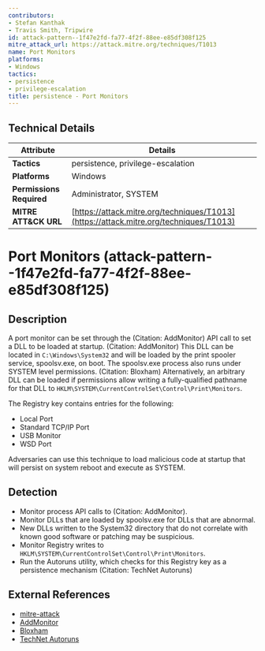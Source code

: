```yaml
---
contributors:
- Stefan Kanthak
- Travis Smith, Tripwire
id: attack-pattern--1f47e2fd-fa77-4f2f-88ee-e85df308f125
mitre_attack_url: https://attack.mitre.org/techniques/T1013
name: Port Monitors
platforms:
- Windows
tactics:
- persistence
- privilege-escalation
title: persistence - Port Monitors
---
```


## Technical Details

| Attribute | Details |
|-----------|----------|
| **Tactics** | persistence, privilege-escalation |
| **Platforms** | Windows |
| **Permissions Required** | Administrator, SYSTEM |
| **MITRE ATT&CK URL** | [https://attack.mitre.org/techniques/T1013](https://attack.mitre.org/techniques/T1013) |

# Port Monitors (attack-pattern--1f47e2fd-fa77-4f2f-88ee-e85df308f125)

## Description
A port monitor can be set through the  (Citation: AddMonitor) API call to set a DLL to be loaded at startup. (Citation: AddMonitor) This DLL can be located in <code>C:\Windows\System32</code> and will be loaded by the print spooler service, spoolsv.exe, on boot. The spoolsv.exe process also runs under SYSTEM level permissions. (Citation: Bloxham) Alternatively, an arbitrary DLL can be loaded if permissions allow writing a fully-qualified pathname for that DLL to <code>HKLM\SYSTEM\CurrentControlSet\Control\Print\Monitors</code>. 

The Registry key contains entries for the following:

* Local Port
* Standard TCP/IP Port
* USB Monitor
* WSD Port

Adversaries can use this technique to load malicious code at startup that will persist on system reboot and execute as SYSTEM.

## Detection
* Monitor process API calls to  (Citation: AddMonitor).
* Monitor DLLs that are loaded by spoolsv.exe for DLLs that are abnormal.
* New DLLs written to the System32 directory that do not correlate with known good software or patching may be suspicious.
* Monitor Registry writes to <code>HKLM\SYSTEM\CurrentControlSet\Control\Print\Monitors</code>.
* Run the Autoruns utility, which checks for this Registry key as a persistence mechanism (Citation: TechNet Autoruns)

## External References
- [mitre-attack](https://attack.mitre.org/techniques/T1013)
- [AddMonitor](http://msdn.microsoft.com/en-us/library/dd183341)
- [Bloxham](https://www.defcon.org/images/defcon-22/dc-22-presentations/Bloxham/DEFCON-22-Brady-Bloxham-Windows-API-Abuse-UPDATED.pdf)
- [TechNet Autoruns](https://technet.microsoft.com/en-us/sysinternals/bb963902)
